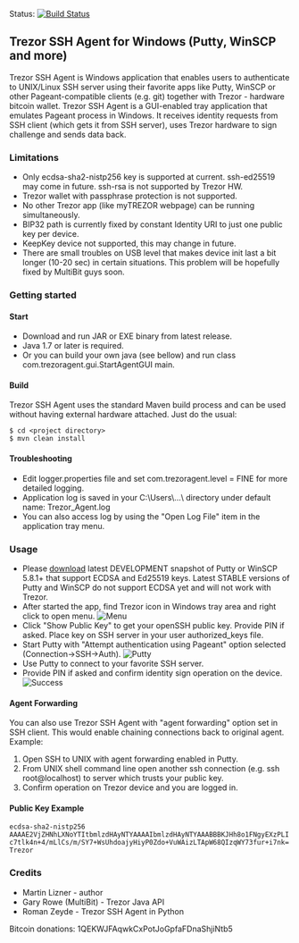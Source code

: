 Status: [![Build Status](https://travis-ci.org/martin-lizner/trezor-ssh-agent.svg?branch=master)](https://travis-ci.org/martin-lizner/trezor-ssh-agent)

## Trezor SSH Agent for Windows (Putty, WinSCP and more) 
Trezor SSH Agent is Windows application that enables users to authenticate to UNIX/Linux SSH server using their favorite apps like Putty, WinSCP or other Pageant-compatible clients (e.g. git) together with Trezor - hardware bitcoin wallet.
Trezor SSH Agent is a GUI-enabled tray application that emulates Pageant process in Windows. It receives identity requests from SSH client (which gets it from SSH server), uses Trezor hardware to sign challenge and sends data back.

### Limitations
* Only ecdsa-sha2-nistp256 key is supported at current. ssh-ed25519 may come in future. ssh-rsa is not supported by Trezor HW.
* Trezor wallet with passphrase protection is not supported.
* No other Trezor app (like myTREZOR webpage) can be running simultaneously.
* BIP32 path is currently fixed by constant Identity URI to just one public key per device.
* KeepKey device not supported, this may change in future.
* There are small troubles on USB level that makes device init last a bit longer (10-20 sec) in certain situations. This problem will be hopefully fixed by MultiBit guys soon.

### Getting started

#### Start
* Download and run JAR or EXE binary from latest release.
* Java 1.7 or later is required.
* Or you can build your own java (see bellow) and run class com.trezoragent.gui.StartAgentGUI main.

#### Build
Trezor SSH Agent uses the standard Maven build process and can be used without having external hardware attached. Just do the usual:

```
$ cd <project directory>
$ mvn clean install
```
#### Troubleshooting
* Edit logger.properties file and set com.trezoragent.level = FINE for more detailed logging. 
* Application log is saved in your C:\Users\\...\ directory under default name: Trezor_Agent.log
* You can also access log by using the "Open Log File" item in the application tray menu.

### Usage
* Please  [download](http://www.chiark.greenend.org.uk/~sgtatham/putty/download.html) latest DEVELOPMENT snapshot of Putty or WinSCP 5.8.1+ that support ECDSA and Ed25519 keys. Latest STABLE versions of Putty and WinSCP do not support ECDSA yet and will not work with Trezor.
* After started the app, find Trezor icon in Windows tray area and right click to open menu.
![Menu](https://github.com/martin-lizner/commons/blob/master/trezor-ssh-agent/menu1.png)
* Click "Show Public Key" to get your openSSH public key. Provide PIN if asked. Place key on SSH server in your user authorized_keys file.
* Start Putty with "Attempt authentication using Pageant" option selected (Connection->SSH->Auth).
![Putty](https://github.com/martin-lizner/commons/blob/master/trezor-ssh-agent/putty.png)
* Use Putty to connect to your favorite SSH server.
* Provide PIN if asked and confirm identity sign operation on the device.
![Success](https://github.com/martin-lizner/commons/blob/master/trezor-ssh-agent/login.png)

#### Agent Forwarding
You can also use Trezor SSH Agent with "agent forwarding" option set in SSH client. This would enable chaining connections back to original agent.
Example:

1. Open SSH to UNIX with agent forwarding enabled in Putty.
2. From UNIX shell command line open another ssh connection (e.g. ssh root@localhost) to server which trusts your public key.
3. Confirm operation on Trezor device and you are logged in.

#### Public Key Example
`ecdsa-sha2-nistp256 AAAAE2VjZHNhLXNoYTItbmlzdHAyNTYAAAAIbmlzdHAyNTYAAABBBKJHh8o1FNgyEXzPLIc7tlk4n+4/mLlCs/m/SY7+WsUhdoajyHiyP0Zdo+VuWAizLTApW68QIzqWY73fur+i7nk= Trezor`

### Credits
* Martin Lizner - author
* Gary Rowe (MultiBit) - Trezor Java API
* Roman Zeyde - Trezor SSH Agent in Python

Bitcoin donations: 1QEKWJFAqwkCxPotJoGpfaFDnaShjiNtb5 
